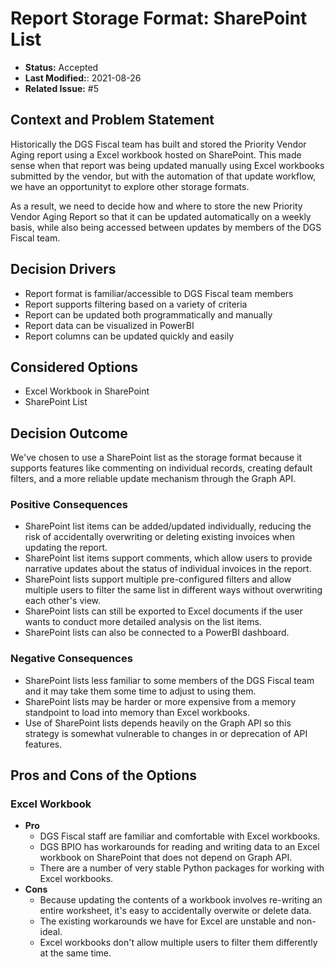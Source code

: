 # Report Storage Format: SharePoint List

- **Status:** Accepted
- **Last Modified:**: 2021-08-26
- **Related Issue:** #5

## Context and Problem Statement

Historically the DGS Fiscal team has built and stored the Priority Vendor Aging report using a Excel workbook hosted on SharePoint. This made sense when that report was being updated manually using Excel workbooks submitted by the vendor, but with the automation of that update workflow, we have an opportunityt to explore other storage formats.

As a result, we need to decide how and where to store the new Priority Vendor Aging Report so that it can be updated automatically on a weekly basis, while also being accessed between updates by members of the DGS Fiscal team.

## Decision Drivers

- Report format is familiar/accessible to DGS Fiscal team members
- Report supports filtering based on a variety of criteria
- Report can be updated both programmatically and manually
- Report data can be visualized in PowerBI
- Report columns can be updated quickly and easily

## Considered Options

- Excel Workbook in SharePoint
- SharePoint List

## Decision Outcome <!-- REQUIRED -->

We've chosen to use a SharePoint list as the storage format because it supports features like commenting on individual records, creating default filters, and a more reliable update mechanism through the Graph API.

### Positive Consequences <!-- OPTIONAL -->

- SharePoint list items can be added/updated individually, reducing the risk of accidentally overwriting or deleting existing invoices when updating the report.
- SharePoint list items support comments, which allow users to provide narrative updates about the status of individual invoices in the report.
- SharePoint lists support multiple pre-configured filters and allow multiple users to filter the same list in different ways without overwriting each other's view.
- SharePoint lists can still be exported to Excel documents if the user wants to conduct more detailed analysis on the list items.
- SharePoint lists can also be connected to a PowerBI dashboard.

### Negative Consequences <!-- OPTIONAL -->

- SharePoint lists less familiar to some members of the DGS Fiscal team and it may take them some time to adjust to using them.
- SharePoint lists may be harder or more expensive from a memory standpoint to load into memory than Excel workbooks.
- Use of SharePoint lists depends heavily on the Graph API so this strategy is somewhat vulnerable to changes in or deprecation of API features.

## Pros and Cons of the Options

### Excel Workbook

- **Pro**
  - DGS Fiscal staff are familiar and comfortable with Excel workbooks.
  - DGS BPIO has workarounds for reading and writing data to an Excel workbook on SharePoint that does not depend on Graph API.
  - There are a number of very stable Python packages for working with Excel workbooks.
- **Cons**
  - Because updating the contents of a workbook involves re-writing an entire worksheet, it's easy to accidentally overwite or delete data.
  - The existing workarounds we have for Excel are unstable and non-ideal.
  - Excel workbooks don't allow multiple users to filter them differently at the same time.
